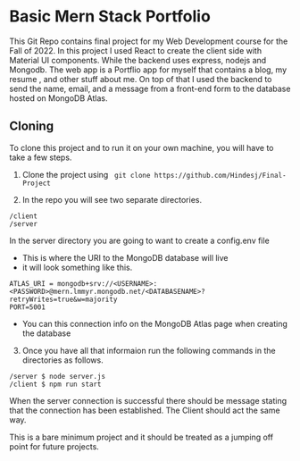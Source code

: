 # Basic Mern Stack Portfolio
This Git Repo contains final project for my Web Development course for the Fall of 2022. In this project I used React to create the client side with Material UI components. While the backend uses express, nodejs and Mongodb. The web app is a Portflio app for myself that contains a blog, my resume , and other stuff about me. On top of that I used the backend to send the name, email, and a message from a front-end form to the database hosted on MongoDB Atlas. 

## Cloning 
To clone this project and to run it on your own machine, you will have to take a few steps.

1. Clone the project using ``` git clone https://github.com/Hindesj/Final-Project```

2. In the repo you will see two separate directories. 
```
/client
/server
```
In the server directory you are going to want to create a config.env file
- This is where the URI to the MongoDB database will live
- it will look something like this.
```
ATLAS_URI = mongodb+srv://<USERNAME>:<PASSWORD>@mern.lmmyr.mongodb.net/<DATABASENAME>?retryWrites=true&w=majority
PORT=5001
```
- You can this connection info on the MongoDB Atlas page when creating the database

3. Once you have all that informaion run the following commands in the directories as follows.

```
/server $ node server.js
/client $ npm run start
```
When the server connection is successful there should be message stating that the connection has been established.
The Client should act the same way.

This is a bare minimum project and it should be treated as a jumping off point for future projects.